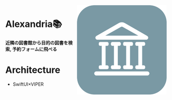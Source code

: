 <img align="right" src='./icon.png' width=280>
<p><h1 align="left">Alexandria📚</h1></p>

<p><h4>近隣の図書館から目的の図書を検索, 予約フォームに飛べる</h4></p>

# Architecture

* SwiftUI×VIPER